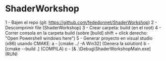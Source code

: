 # ShaderWorkshop

1 - Bajen el repo (git: https://github.com/fededonnet/ShaderWorkshop)
2 - Descomprimir file (ShaderWorkshop)
3 - Crear carpeta: build (en el root)
4 - Correr consola en la carpeta build (sobre [build] shift + click derecho: "Open Powershell windows here") 
5 - Generar proyecto en visual studio (x86) usando CMAKE:
	a - [cmake ../ -A Win32] (Genera la solution)
	b - [cmake --build .] (COMPILA)
	c - [& .\Debug\ShaderWorkshopMain.exe] (RUN)
